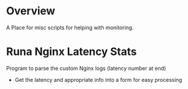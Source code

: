 Overview
========

A Place for misc scripts for helping with monitoring.

Runa Nginx Latency Stats
========================

Program to parse the custom Nginx logs (latency number at end)

* Get the latency and appropriate info into a form for easy processing
